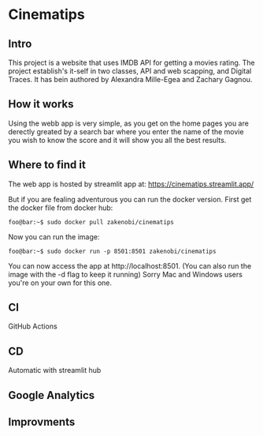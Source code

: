 # Cinematips
## Intro
This project is a website that uses IMDB API for getting a movies rating. The project establish's it-self in two classes, API and web scapping, and Digital Traces. It has bein authored by Alexandra Mille-Egea and Zachary Gagnou.
## How it works
Using the webb app is very simple, as you get on the home pages you are derectly greated by a search bar where you enter the name of the movie you wish to know the score and it will show you all the best results.

## Where to find it
The web app is hosted by streamlit app at: https://cinematips.streamlit.app/

But if you are fealing adventurous you can run the docker version. First get the docker file from docker hub:

```console
foo@bar:~$ sudo docker pull zakenobi/cinematips
```

Now you can run the image:

```console
foo@bar:~$ sudo docker run -p 8501:8501 zakenobi/cinematips
```
You can now access the app at http://localhost:8501. (You can also run the image with the -d flag to keep it running) Sorry Mac and Windows users you're on your own for this one.
## CI

GitHub Actions 

## CD

Automatic with streamlit hub

## Google Analytics


## Improvments
